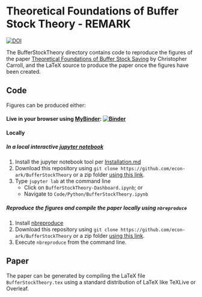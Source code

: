 # Theoretical Foundations of Buffer Stock Theory - REMARK

[![DOI](https://zenodo.org/badge/302430141.svg)](https://zenodo.org/badge/latestdoi/302430141)

The BufferStockTheory directory contains code to reproduce the figures of the paper [Theoretical Foundations of Buffer Stock Saving](https://econ-ark.github.io/BufferStockTheory/BufferStockTheory.pdf) by Christopher Carroll, and the LaTeX source to produce the paper once the figures have been created.

## Code 

Figures can be produced either:

#### Live in your browser using [MyBinder](https://mybinder.org): [![Binder](https://mybinder.org/badge_logo.svg)](http://econ-ark.org/materials/bufferstocktheory?launch)

#### Locally



##### In a local interactive [jupyter notebook](https://jupyter.org)
   1. Install the jupyter notebook tool per [Installation.md](https://github.com/econ-ark/REMARK)
   2. Download this repository using `git clone https://github.com/econ-ark/BufferStockTheory` or a zip folder [using this link](https://github.com/econ-ark/BufferStockTheory/archive/master.zip).
   3. Type `jupyter lab` at the command line
      - Click on `BufferStockTheory-Dashboard.ipynb`; or 
      - Navigate to `Code/Python/BufferStockTheory.ipynb`

##### Reproduce the figures and compile the paper locally using `nbreproduce`
   1. Install [nbreproduce](https://github.com/econ-ark/nbreproduce)
   2. Download this repository using `git clone https://github.com/econ-ark/BufferStockTheory` or a zip folder [using this link](https://github.com/econ-ark/BufferStockTheory/archive/master.zip).
   3. Execute `nbreproduce` from the command line.
	  
## Paper

The paper can be generated by compiling the LaTeX file `BufferStockTheory.tex` using a standard distribution of LaTeX like TeXLive or Overleaf.
